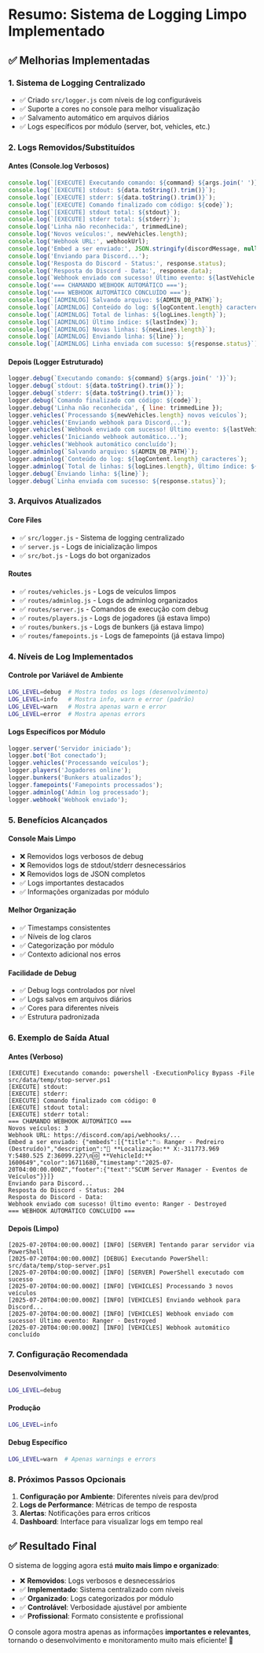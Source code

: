 # Resumo: Sistema de Logging Limpo Implementado

## ✅ **Melhorias Implementadas**

### 1. **Sistema de Logging Centralizado**
- ✅ Criado `src/logger.js` com níveis de log configuráveis
- ✅ Suporte a cores no console para melhor visualização
- ✅ Salvamento automático em arquivos diários
- ✅ Logs específicos por módulo (server, bot, vehicles, etc.)

### 2. **Logs Removidos/Substituídos**

#### **Antes (Console.log Verbosos)**
```javascript
console.log(`[EXECUTE] Executando comando: ${command} ${args.join(' ')}`);
console.log(`[EXECUTE] stdout: ${data.toString().trim()}`);
console.log(`[EXECUTE] stderr: ${data.toString().trim()}`);
console.log(`[EXECUTE] Comando finalizado com código: ${code}`);
console.log(`[EXECUTE] stdout total: ${stdout}`);
console.log(`[EXECUTE] stderr total: ${stderr}`);
console.log('Linha não reconhecida:', trimmedLine);
console.log('Novos veículos:', newVehicles.length);
console.log('Webhook URL:', webhookUrl);
console.log('Embed a ser enviado:', JSON.stringify(discordMessage, null, 2));
console.log('Enviando para Discord...');
console.log('Resposta do Discord - Status:', response.status);
console.log('Resposta do Discord - Data:', response.data);
console.log(`Webhook enviado com sucesso! Último evento: ${lastVehicle.vehicleType} - ${lastVehicle.event}`);
console.log('=== CHAMANDO WEBHOOK AUTOMÁTICO ===');
console.log('=== WEBHOOK AUTOMÁTICO CONCLUÍDO ===');
console.log(`[ADMINLOG] Salvando arquivo: ${ADMIN_DB_PATH}`);
console.log(`[ADMINLOG] Conteúdo do log: ${logContent.length} caracteres`);
console.log(`[ADMINLOG] Total de linhas: ${logLines.length}`);
console.log(`[ADMINLOG] Último índice: ${lastIndex}`);
console.log(`[ADMINLOG] Novas linhas: ${newLines.length}`);
console.log(`[ADMINLOG] Enviando linha: ${line}`);
console.log(`[ADMINLOG] Linha enviada com sucesso: ${response.status}`);
```

#### **Depois (Logger Estruturado)**
```javascript
logger.debug(`Executando comando: ${command} ${args.join(' ')}`);
logger.debug(`stdout: ${data.toString().trim()}`);
logger.debug(`stderr: ${data.toString().trim()}`);
logger.debug(`Comando finalizado com código: ${code}`);
logger.debug('Linha não reconhecida', { line: trimmedLine });
logger.vehicles(`Processando ${newVehicles.length} novos veículos`);
logger.vehicles('Enviando webhook para Discord...');
logger.vehicles(`Webhook enviado com sucesso! Último evento: ${lastVehicle.vehicleType} - ${lastVehicle.event}`, { status: response.status });
logger.vehicles('Iniciando webhook automático...');
logger.vehicles('Webhook automático concluído');
logger.adminlog(`Salvando arquivo: ${ADMIN_DB_PATH}`);
logger.adminlog(`Conteúdo do log: ${logContent.length} caracteres`);
logger.adminlog(`Total de linhas: ${logLines.length}, Último índice: ${lastIndex}, Novas linhas: ${newLines.length}`);
logger.debug(`Enviando linha: ${line}`);
logger.debug(`Linha enviada com sucesso: ${response.status}`);
```

### 3. **Arquivos Atualizados**

#### **Core Files**
- ✅ `src/logger.js` - Sistema de logging centralizado
- ✅ `server.js` - Logs de inicialização limpos
- ✅ `src/bot.js` - Logs do bot organizados

#### **Routes**
- ✅ `routes/vehicles.js` - Logs de veículos limpos
- ✅ `routes/adminlog.js` - Logs de adminlog organizados
- ✅ `routes/server.js` - Comandos de execução com debug
- ✅ `routes/players.js` - Logs de jogadores (já estava limpo)
- ✅ `routes/bunkers.js` - Logs de bunkers (já estava limpo)
- ✅ `routes/famepoints.js` - Logs de famepoints (já estava limpo)

### 4. **Níveis de Log Implementados**

#### **Controle por Variável de Ambiente**
```bash
LOG_LEVEL=debug  # Mostra todos os logs (desenvolvimento)
LOG_LEVEL=info   # Mostra info, warn e error (padrão)
LOG_LEVEL=warn   # Mostra apenas warn e error
LOG_LEVEL=error  # Mostra apenas errors
```

#### **Logs Específicos por Módulo**
```javascript
logger.server('Servidor iniciado');
logger.bot('Bot conectado');
logger.vehicles('Processando veículos');
logger.players('Jogadores online');
logger.bunkers('Bunkers atualizados');
logger.famepoints('Famepoints processados');
logger.adminlog('Admin log processado');
logger.webhook('Webhook enviado');
```

### 5. **Benefícios Alcançados**

#### **Console Mais Limpo**
- ❌ Removidos logs verbosos de debug
- ❌ Removidos logs de stdout/stderr desnecessários
- ❌ Removidos logs de JSON completos
- ✅ Logs importantes destacados
- ✅ Informações organizadas por módulo

#### **Melhor Organização**
- ✅ Timestamps consistentes
- ✅ Níveis de log claros
- ✅ Categorização por módulo
- ✅ Contexto adicional nos erros

#### **Facilidade de Debug**
- ✅ Debug logs controlados por nível
- ✅ Logs salvos em arquivos diários
- ✅ Cores para diferentes níveis
- ✅ Estrutura padronizada

### 6. **Exemplo de Saída Atual**

#### **Antes (Verboso)**
```
[EXECUTE] Executando comando: powershell -ExecutionPolicy Bypass -File src/data/temp/stop-server.ps1
[EXECUTE] stdout: 
[EXECUTE] stderr: 
[EXECUTE] Comando finalizado com código: 0
[EXECUTE] stdout total: 
[EXECUTE] stderr total: 
=== CHAMANDO WEBHOOK AUTOMÁTICO ===
Novos veículos: 3
Webhook URL: https://discord.com/api/webhooks/...
Embed a ser enviado: {"embeds":[{"title":"💥 Ranger - Pedreiro (Destruído)","description":"📍 **Localização:** X:-311773.969 Y:5480.525 Z:36099.227\n🆔 **VehicleId:** 1600649","color":16711680,"timestamp":"2025-07-20T04:00:00.000Z","footer":{"text":"SCUM Server Manager - Eventos de Veículos"}}]}
Enviando para Discord...
Resposta do Discord - Status: 204
Resposta do Discord - Data: 
Webhook enviado com sucesso! Último evento: Ranger - Destroyed
=== WEBHOOK AUTOMÁTICO CONCLUÍDO ===
```

#### **Depois (Limpo)**
```
[2025-07-20T04:00:00.000Z] [INFO] [SERVER] Tentando parar servidor via PowerShell
[2025-07-20T04:00:00.000Z] [DEBUG] Executando PowerShell: src/data/temp/stop-server.ps1
[2025-07-20T04:00:00.000Z] [INFO] [SERVER] PowerShell executado com sucesso
[2025-07-20T04:00:00.000Z] [INFO] [VEHICLES] Processando 3 novos veículos
[2025-07-20T04:00:00.000Z] [INFO] [VEHICLES] Enviando webhook para Discord...
[2025-07-20T04:00:00.000Z] [INFO] [VEHICLES] Webhook enviado com sucesso! Último evento: Ranger - Destroyed
[2025-07-20T04:00:00.000Z] [INFO] [VEHICLES] Webhook automático concluído
```

### 7. **Configuração Recomendada**

#### **Desenvolvimento**
```bash
LOG_LEVEL=debug
```

#### **Produção**
```bash
LOG_LEVEL=info
```

#### **Debug Específico**
```bash
LOG_LEVEL=warn  # Apenas warnings e errors
```

### 8. **Próximos Passos Opcionais**

1. **Configuração por Ambiente**: Diferentes níveis para dev/prod
2. **Logs de Performance**: Métricas de tempo de resposta
3. **Alertas**: Notificações para erros críticos
4. **Dashboard**: Interface para visualizar logs em tempo real

## ✅ **Resultado Final**

O sistema de logging agora está **muito mais limpo e organizado**:

- ❌ **Removidos**: Logs verbosos e desnecessários
- ✅ **Implementado**: Sistema centralizado com níveis
- ✅ **Organizado**: Logs categorizados por módulo
- ✅ **Controlável**: Verbosidade ajustável por ambiente
- ✅ **Profissional**: Formato consistente e profissional

O console agora mostra apenas as informações **importantes e relevantes**, tornando o desenvolvimento e monitoramento muito mais eficiente! 🎉 